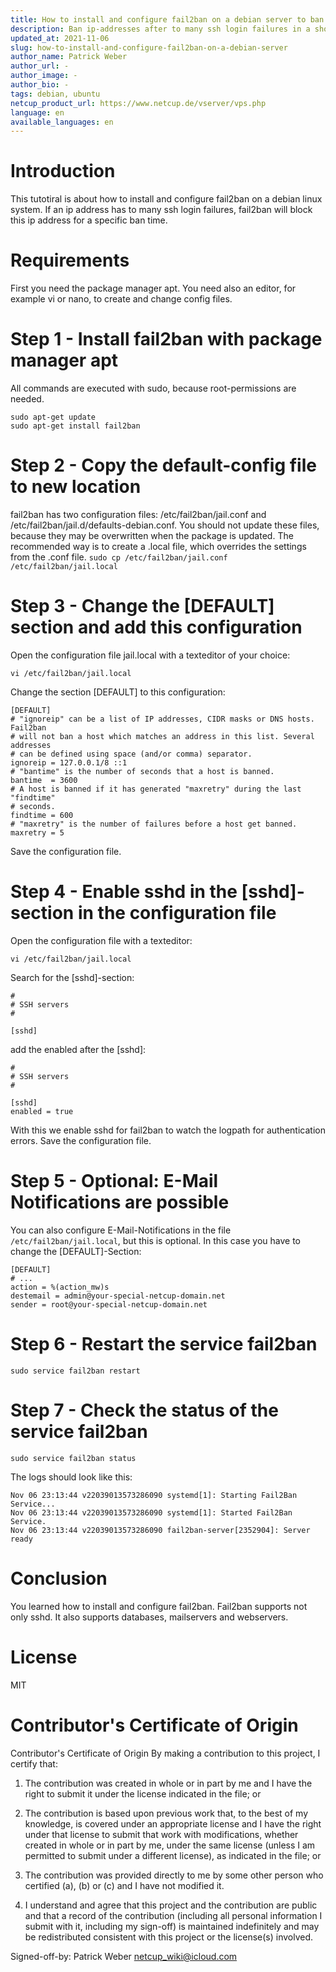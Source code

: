 ```yaml
---
title: How to install and configure fail2ban on a debian server to ban ip-addresses after to many ssh login failures
description: Ban ip-addresses after to many ssh login failures in a short time
updated_at: 2021-11-06
slug: how-to-install-and-configure-fail2ban-on-a-debian-server
author_name: Patrick Weber
author_url: -
author_image: -
author_bio: -
tags: debian, ubuntu
netcup_product_url: https://www.netcup.de/vserver/vps.php
language: en
available_languages: en
---
```


# Introduction
This tutotiral is about how to install and configure fail2ban on a debian linux system. If an ip address has to many ssh login failures, fail2ban will block this ip address for a specific ban time.

# Requirements
First you need the package manager apt. You need also an editor, for example vi or nano, to create and change config files.

# Step 1 - Install fail2ban with package manager apt
All commands are executed with sudo, because root-permissions are needed.

```
sudo apt-get update
sudo apt-get install fail2ban
```

# Step 2 - Copy the default-config file to new location
fail2ban has two configuration files: /etc/fail2ban/jail.conf and /etc/fail2ban/jail.d/defaults-debian.conf.
You should not update these files, because they may be overwritten when the package is updated.
The recommended way is to create a .local file, which overrides the settings from the .conf file.
```sudo cp /etc/fail2ban/jail.conf /etc/fail2ban/jail.local```

# Step 3 - Change the [DEFAULT] section and add this configuration
Open the configuration file jail.local with a texteditor of your choice:

```
vi /etc/fail2ban/jail.local
```

Change the section [DEFAULT] to this configuration:
```
[DEFAULT]
# "ignoreip" can be a list of IP addresses, CIDR masks or DNS hosts. Fail2ban
# will not ban a host which matches an address in this list. Several addresses
# can be defined using space (and/or comma) separator.
ignoreip = 127.0.0.1/8 ::1
# "bantime" is the number of seconds that a host is banned.
bantime  = 3600
# A host is banned if it has generated "maxretry" during the last "findtime"
# seconds.
findtime = 600
# "maxretry" is the number of failures before a host get banned.
maxretry = 5
```

Save the configuration file.

# Step 4 - Enable sshd in the [sshd]-section in the configuration file
Open the configuration file with a texteditor:
```
vi /etc/fail2ban/jail.local
```

Search for the [sshd]-section:
```
#
# SSH servers
#

[sshd]
```

add the enabled after the [sshd]:

```
#
# SSH servers
#

[sshd]
enabled = true
```

With this we enable sshd for fail2ban to watch the logpath for authentication errors.
Save the configuration file.

# Step 5 - Optional: E-Mail Notifications are possible

You can also configure E-Mail-Notifications in the file ```/etc/fail2ban/jail.local```, but this is optional.
In this case you have to change the [DEFAULT]-Section:

```
[DEFAULT]
# ...
action = %(action_mw)s
destemail = admin@your-special-netcup-domain.net
sender = root@your-special-netcup-domain.net
```

# Step 6 - Restart the service fail2ban
```sudo service fail2ban restart```

# Step 7 - Check the status of the service fail2ban
```sudo service fail2ban status```

The logs should look like this:

```
Nov 06 23:13:44 v22039013573286090 systemd[1]: Starting Fail2Ban Service...
Nov 06 23:13:44 v22039013573286090 systemd[1]: Started Fail2Ban Service.
Nov 06 23:13:44 v22039013573286090 fail2ban-server[2352904]: Server ready
```

# Conclusion
You learned how to install and configure fail2ban. Fail2ban supports not only sshd. It also supports databases, mailservers and webservers.

# License
MIT

# Contributor's Certificate of Origin
Contributor's Certificate of Origin By making a contribution to this project, I certify that:

 1) The contribution was created in whole or in part by me and I have the right to submit it under the license indicated in the file; or

 2) The contribution is based upon previous work that, to the best of my knowledge, is covered under an appropriate license and I have the right under that license to submit that work with modifications, whether created in whole or in part by me, under the same license (unless I am permitted to submit under a different license), as indicated in the file; or

 3) The contribution was provided directly to me by some other person who certified (a), (b) or (c) and I have not modified it.

 4) I understand and agree that this project and the contribution are public and that a record of the contribution (including all personal information I submit with it, including my sign-off) is maintained indefinitely and may be redistributed consistent with this project or the license(s) involved.

Signed-off-by: Patrick Weber netcup_wiki@icloud.com
